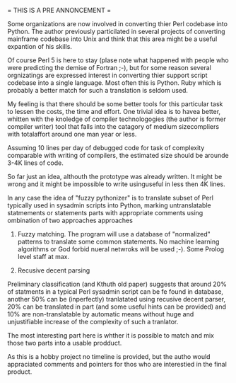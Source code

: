 = THIS IS A PRE ANNONCEMENT =

Some organizations are now involved in converting thier Perl codebase into Python. The author previously particilated in  several projects of 
converting mainframe codebase into Unix and think that this area might be a useful expantion of his skills. 
 
Of course Perl 5 is here to stay (plase note what happened with people who were predicting the demise of Fortran ;-), but for some reason 
several orgnizatings are expressed interest in converting thier support script codebase into a single language. Most often this is Python. 
Ruby which is probably a better match for such a translation is seldom used. 

My feeling is that there should be some better tools for this particular task to lessen the costs, the time and effort. One trivial idea is to havea better, 
whitten with the knoledge of compiler technologogies (the author is former compiler writer) tool that falls into the catagory of medium sizecompliers with 
totalaffort around one man year or less. 

Assuming 10 lines per day of debugged code for task of complexity comparable with writing of compilers, the estimated size should be arounde 3-4K
lines of code. 

So far just an idea, althouth the prototype was already written. It might be wrong and it might be impossible to write usinguseful in less then 4K lines. 

In any case the idea of "fuzzy pythonizer" is to translate subset of Perl typically used in sysadmin scripts into Python, marking untranslatable statmements
or statements parts with appropriate comments using ombination of two approaches approaches

1. Fuzzy matching. The program will use a database of "normalized" patterns to translate some common statements. No machine learning algorithms or God forbid nueral netwroks will be used ;-). Some Prolog level staff at max. 
  
2. Recusive decent parsing 

Preliminary classification (and Kthuth old paper) suggests that around 20% of statments in a typical Perl sysadmin script can be fe found in
database, another 50% can be (inperfectly) tranlatated using recusive decent parser, 20% can be translated in part (and some useful hints 
can be provided) and 10% are non-translatable by automatic means without huge and unjustifiable increase of the complexity of such a tranlator.   

The most interesting part here is whther it is possible to match and mix those two parts into a usable prodduct.  

As this is a hobby project no timeline is provided, but the autho would appraciated comments and pointers for thos who are interestied in the final product.  
